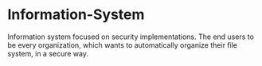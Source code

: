 # Information-System
Information system focused on security implementations. The end users to be every organization, which wants to automatically organize their file system, in a secure way.
